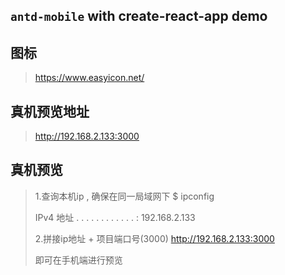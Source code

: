 
## `antd-mobile` with create-react-app demo

## 图标
> https://www.easyicon.net/
>

## 真机预览地址
> http://192.168.2.133:3000



## 真机预览
> 1.查询本机ip , 确保在同一局域网下
> $ ipconfig 
>
>  IPv4 地址 . . . . . . . . . . . . : 192.168.2.133
>
> 2.拼接ip地址 + 项目端口号(3000)
> http://192.168.2.133:3000
> 
> 即可在手机端进行预览










